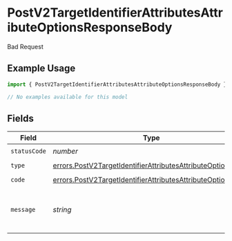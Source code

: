 # PostV2TargetIdentifierAttributesAttributeOptionsResponseBody

Bad Request

## Example Usage

```typescript
import { PostV2TargetIdentifierAttributesAttributeOptionsResponseBody } from "attio-js/models/errors";

// No examples available for this model
```

## Fields

| Field                                                                                                                                      | Type                                                                                                                                       | Required                                                                                                                                   | Description                                                                                                                                | Example                                                                                                                                    |
| ------------------------------------------------------------------------------------------------------------------------------------------ | ------------------------------------------------------------------------------------------------------------------------------------------ | ------------------------------------------------------------------------------------------------------------------------------------------ | ------------------------------------------------------------------------------------------------------------------------------------------ | ------------------------------------------------------------------------------------------------------------------------------------------ |
| `statusCode`                                                                                                                               | *number*                                                                                                                                   | :heavy_check_mark:                                                                                                                         | N/A                                                                                                                                        |                                                                                                                                            |
| `type`                                                                                                                                     | [errors.PostV2TargetIdentifierAttributesAttributeOptionsType](../../models/errors/postv2targetidentifierattributesattributeoptionstype.md) | :heavy_check_mark:                                                                                                                         | N/A                                                                                                                                        |                                                                                                                                            |
| `code`                                                                                                                                     | [errors.PostV2TargetIdentifierAttributesAttributeOptionsCode](../../models/errors/postv2targetidentifierattributesattributeoptionscode.md) | :heavy_check_mark:                                                                                                                         | N/A                                                                                                                                        |                                                                                                                                            |
| `message`                                                                                                                                  | *string*                                                                                                                                   | :heavy_check_mark:                                                                                                                         | N/A                                                                                                                                        | This attribute is not a select attribute.                                                                                                  |